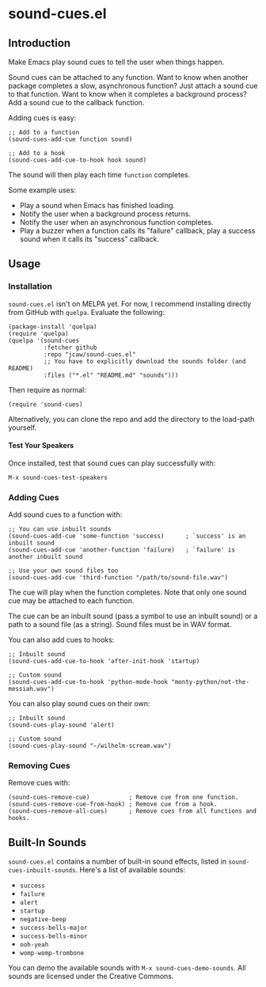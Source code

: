 # sound-cues.el

## Introduction
Make Emacs play sound cues to tell the user when things happen. 

Sound cues can be attached to any function. Want to know when another package completes a slow, asynchronous function? Just attach a sound cue to that function. Want to know when it completes a background process? Add a sound cue to the callback function. 

Adding cues is easy:
```emacs-lisp
;; Add to a function
(sound-cues-add-cue function sound)

;; Add to a hook
(sound-cues-add-cue-to-hook hook sound)
```

The sound will then play each time `function` completes.

Some example uses:

- Play a sound when Emacs has finished loading.
- Notify the user when a background process returns.
- Notify the user when an asynchronous function completes.
- Play a buzzer when a function calls its "failure" callback, play a success sound when it calls its "success" callback.

## Usage

### Installation
`sound-cues.el` isn't on MELPA yet. For now, I recommend installing directly from GitHub with `quelpa`. Evaluate the following:
```emacs-lisp
(package-install 'quelpa)
(require 'quelpa)
(quelpa '(sound-cues
          :fetcher github
          :repo "jcaw/sound-cues.el"
          ;; You have to explicitly download the sounds folder (and README)
          :files ("*.el" "README.md" "sounds")))
```

Then require as normal:
```emacs-lisp
(require 'sound-cues)
```

Alternatively, you can clone the repo and add the directory to the load-path yourself.

#### Test Your Speakers

Once installed, test that sound cues can play successfully with:
```emacs-lisp
M-x sound-cues-test-speakers
```

### Adding Cues

Add sound cues to a function with:
```emacs-lisp
;; You can use inbuilt sounds
(sound-cues-add-cue 'some-function 'success)      ; `success' is an inbuilt sound
(sound-cues-add-cue 'another-function 'failure)   ; `failure' is another inbuilt sound

;; Use your own sound files too
(sound-cues-add-cue 'third-function "/path/to/sound-file.wav")
```

The cue will play when the function completes. Note that only one sound cue may be attached to each function.


The cue can be an inbuilt sound (pass a symbol to use an inbuilt sound) or a path to a sound file (as a string). Sound files must be in WAV format.

You can also add cues to hooks:
```emacs-lisp
;; Inbuilt sound
(sound-cues-add-cue-to-hook 'after-init-hook 'startup)

;; Custom sound
(sound-cues-add-cue-to-hook 'python-mode-hook "monty-python/not-the-messiah.wav")
```

You can also play sound cues on their own:
```emacs-lisp
;; Inbuilt sound
(sound-cues-play-sound 'alert)

;; Custom sound
(sound-cues-play-sound "~/wilhelm-scream.wav")
```

### Removing Cues

Remove cues with:
```emacs-lisp
(sound-cues-remove-cue)           ; Remove cue from one function.
(sound-cues-remove-cue-from-hook) ; Remove cue from a hook.
(sound-cues-remove-all-cues)      ; Remove cues from all functions and hooks.
```

## Built-In Sounds
`sound-cues.el` contains a number of built-in sound effects, listed in `sound-cues-inbuilt-sounds`. Here's a list of available sounds:

- `success`
- `failure`
- `alert`
- `startup`
- `negative-beep`
- `success-bells-major`
- `success-bells-minor`
- `ooh-yeah`
- `womp-womp-trombone`

You can demo the available sounds with `M-x sound-cues-demo-sounds`. All sounds are licensed under the Creative Commons.
